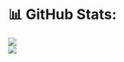 # 📊 GitHub Stats:
![](https://github-readme-streak-stats.herokuapp.com/?user=klynicol&theme=ambient_gradient&hide_border=true)<br/>
![](https://github-readme-stats.vercel.app/api/top-langs/?username=klynicol&theme=ambient_gradient&hide_border=true&include_all_commits=false&count_private=true&layout=compact)
